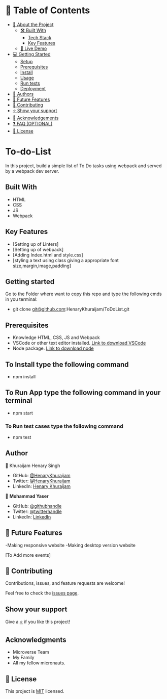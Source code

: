 <!-- TABLE OF CONTENTS -->

# 📗 Table of Contents

- [📖 About the Project](#about-project)
  - [🛠 Built With](#built-with)
    - [Tech Stack](#tech-stack)
    - [Key Features](#key-features)
  - [🚀 Live Demo](#live-demo)
- [💻 Getting Started](#getting-started)
  - [Setup](#setup)
  - [Prerequisites](#prerequisites)
  - [Install](#install)
  - [Usage](#usage)
  - [Run tests](#run-tests)
  - [Deployment](#triangular_flag_on_post-deployment)
- [👥 Authors](#authors)
- [🔭 Future Features](#future-features)
- [🤝 Contributing](#contributing)
- [⭐️ Show your support](#support)
- [🙏 Acknowledgements](#acknowledgements)
- [❓ FAQ (OPTIONAL)](#faq)
- [📝 License](#license)

# To-do-List
   In this project, build a simple list of To Do tasks using webpack and served by a webpack dev server.

## Built With

- HTML
- CSS
- JS
- Webpack

## Key Features
- [Setting up of Linters]
- [Setting up of webpack]
- [Adding Index.html and style.css]
- [styling a text using class giving a appropriate font size,margin,image,padding]

## Getting started

Go to the Folder where want to copy this repo and type the following cmds in you terminal:

- git clone git@github.com:HenaryKhuraijam/ToDoList.git

## Prerequisites

- Knowledge HTML, CSS, JS and Webpack
- VSCode or other text editor installed. [Link to download VSCode](https://code.visualstudio.com/download)
- Node package. [Link to download node](https://nodejs.org/en/download/)

## To Install type the following command

- npm install

## To Run App type the following command in your terminal

  - npm start

### To Run test cases type the following command

  - npm test

## Author

👤 Khuraijam Henary Singh

- GitHub: [@HenaryKhuraijam](https://github.com/HenaryKhuraijam)
- Twitter: [@HenaryKhuraijam](https://twitter.com/HenaryKhuraijam)
- LinkedIn: [Henary Khuraijam](https://www.linkedin.com/in/henary-khuraijam)

👤 **Mohammad Yaser**

- GitHub: [@githubhandle](https://github.com/MohammadYaser)
- Twitter: [@twitterhandle](https://twitter.com/Yaser_Safi19)
- LinkedIn: [LinkedIn](https://www.linkedin.com/in/mohammad-yaser-safi-a12083270)

## 🔭 Future Features <a name="future-features"></a>
   -Making responsive website
   -Making desktop version website

 [To Add more events]

## 🤝 Contributing

Contributions, issues, and feature requests are welcome!

Feel free to check the [issues page](../../issues).

## Show your support

Give a [⭐️](../../stargazers) if you like this project!


## Acknowledgments
- Microverse Team
- My Family
- All my fellow micronauts.

## 📝 License
This project is [MIT](LICENSE) licensed.